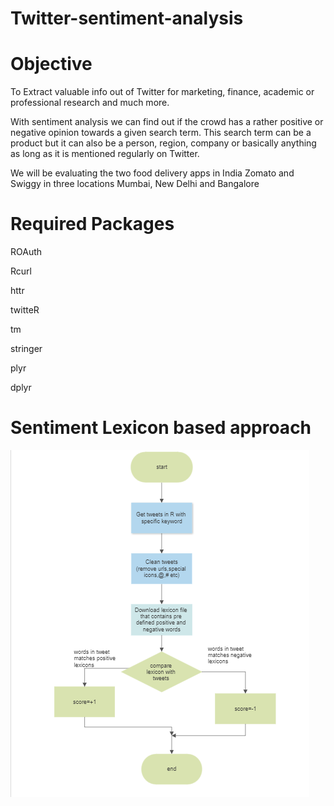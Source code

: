 # Twitter-sentiment-analysis

# Objective
 To Extract valuable info out of Twitter for marketing, finance, academic or professional research and much more.
 
 With sentiment analysis we can find out if the crowd has a rather positive or negative opinion towards a given search term. This search term can be a product but it can also be a  person, region, company or basically anything as long as it is mentioned regularly on Twitter.
 
 We will be evaluating the two food delivery apps in India Zomato and Swiggy in three locations Mumbai, New Delhi and Bangalore
 
# Required Packages
  ROAuth
  
  Rcurl
  
  httr
  
  twitteR
  
  tm
  
  stringer
  
  plyr
  
  dplyr
  
  
# Sentiment Lexicon based approach

![screenshot](https://github.com/shravani-koranne/Twitter-sentiment-analysis/blob/main/Dashboard/lexicon.PNG)
